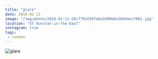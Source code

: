 ```yaml
---
title: "glare"
date: 2018-02-11
image: "/img/photo/2018-02-11-58cf793430fa0a1890b8a38dd4ecf981.jpg"
location: "St Dunstan-in-the-East"
instagram: true
tags:
 - london
---
```


![glare](/img/photo/2018-02-11-58cf793430fa0a1890b8a38dd4ecf981.jpg)
